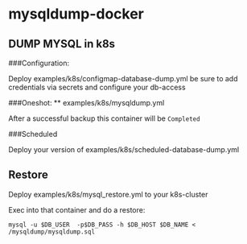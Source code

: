 # mysqldump-docker

## DUMP MYSQL in k8s

###Configuration:

Deploy examples/k8s/configmap-database-dump.yml 
be sure to add credentials via secrets and configure your db-access


###Oneshot:
** examples/k8s/mysqldump.yml 

After a successful backup this container will be `Completed`

###Scheduled 

Deploy your version of examples/k8s/scheduled-database-dump.yml


## Restore

Deploy examples/k8s/mysql_restore.yml to your k8s-cluster

Exec into that container and do a restore:

`mysql -u $DB_USER  -p$DB_PASS -h $DB_HOST $DB_NAME < /mysqldump/mysqldump.sql`

